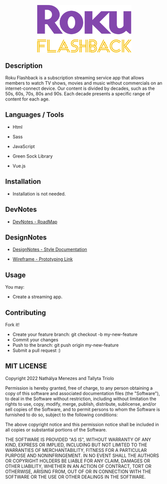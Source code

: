 <p align="center">
<img src="./assets/rokuGit.svg" width="300" style="margin:auto; display:block">
</p>


## Description 
Roku Flashback is a subscription streaming service app that allows members to watch TV shows, movies and music without commercials on an internet-connect device. Our content is divided by decades, such as the 50s, 60s, 70s, 80s and 90s. Each decade presents a specific range of content for each age.      

## Languages / Tools 
- Html
- Sass
- JavaScript 


- Green Sock Library
- Vue.js

## Installation
- Installation is not needed.

## DevNotes
- [DevNotes - RoadMap](https://miro.com/app/board/uXjVPIwo3pg=/?share_link_id=818805036423)

## DesignNotes
- [DesignNotes - Style Documentation](https://drive.google.com/drive/folders/1aK1_UH5w1AyKIIAHMBpXOVI8o9pWshB-?usp=share_link)

- [Wireframe - Prototyping Link](https://xd.adobe.com/view/1bdf9ccf-d46a-4840-8963-0ee193a76227-4e8c/?fullscreen)

## Usage 
You may:

- Create a streaming app.

## Contributing 
Fork it!

- Create your feature branch: git checkout -b my-new-feature
- Commit your changes
- Push to the branch: git push origin my-new-feature
- Submit a pull request :)


## MIT LICENSE 
Copyright 2022 Nathálya Menezes and Tallyta Triolo

Permission is hereby granted, free of charge, to any person obtaining a copy of this software and associated documentation files (the "Software"), to deal in the Software without restriction, including without limitation the rights to use, copy, modify, merge, publish, distribute, sublicense, and/or sell copies of the Software, and to permit persons to whom the Software is furnished to do so, subject to the following conditions:

The above copyright notice and this permission notice shall be included in all copies or substantial portions of the Software.

THE SOFTWARE IS PROVIDED "AS IS", WITHOUT WARRANTY OF ANY KIND, EXPRESS OR IMPLIED, INCLUDING BUT NOT LIMITED TO THE WARRANTIES OF MERCHANTABILITY, FITNESS FOR A PARTICULAR PURPOSE AND NONINFRINGEMENT. IN NO EVENT SHALL THE AUTHORS OR COPYRIGHT HOLDERS BE LIABLE FOR ANY CLAIM, DAMAGES OR OTHER LIABILITY, WHETHER IN AN ACTION OF CONTRACT, TORT OR OTHERWISE, ARISING FROM, OUT OF OR IN CONNECTION WITH THE SOFTWARE OR THE USE OR OTHER DEALINGS IN THE SOFTWARE.
